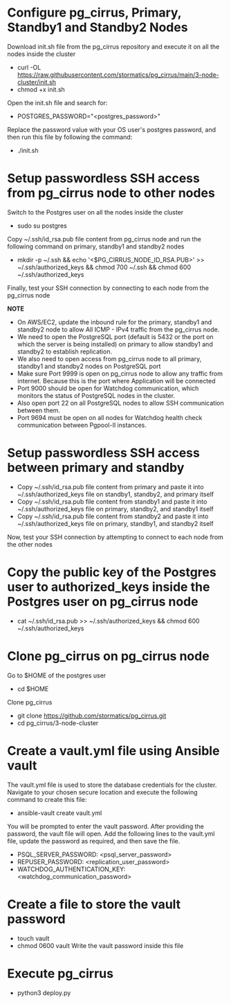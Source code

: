 # Configure pg_cirrus, Primary, Standby1 and Standby2 Nodes
Download init.sh file from the pg_cirrus repository and execute it on all the nodes inside the cluster
- curl -OL https://raw.githubusercontent.com/stormatics/pg_cirrus/main/3-node-cluster/init.sh
- chmod +x init.sh

Open the init.sh file and search for:
- POSTGRES_PASSWORD="<postgres_password>"

 Replace the password value with your OS user's postgres password, and then run this file by following the command:
- ./init.sh

# Setup passwordless SSH access from pg_cirrus node to other nodes 

Switch to the Postgres user on all the nodes inside the cluster
- sudo su postgres

Copy ~/.ssh/id_rsa.pub file content from pg_cirrus node and run the following command on primary, standby1 and standby2 nodes
- mkdir -p ~/.ssh && echo '<$PG_CIRRUS_NODE_ID_RSA.PUB>' >> ~/.ssh/authorized_keys && chmod 700 ~/.ssh && chmod 600 ~/.ssh/authorized_keys

Finally, test your SSH connection by connecting to each node from the pg_cirrus node

**NOTE**
- On AWS/EC2, update the inbound rule for the primary, standby1 and standby2 node to allow All ICMP - IPv4 traffic from the pg_cirrus node.
- We need to open the PostgreSQL port (default is 5432 or the port on which the server is being installed) on primary to allow standby1 and standby2 to establish replication.
- We also need to open access from pg_cirrus node to all primary, standby1 and standby2 nodes on PostgreSQL port
- Make sure Port 9999 is open on pg_cirrus node to allow any traffic from internet. Because this is the port where Application will be connected
- Port 9000 should be open for Watchdog communication, which monitors the status of PostgreSQL nodes in the cluster.
- Also open port 22 on all PostgreSQL nodes to allow SSH communication between them.
- Port 9694 must be open on all nodes for Watchdog health check communication between Pgpool-II instances.

# Setup passwordless SSH access between primary and standby

- Copy ~/.ssh/id_rsa.pub file content from primary and paste it into ~/.ssh/authorized_keys file on standby1, standby2, and primary itself
- Copy ~/.ssh/id_rsa.pub file content from standby1 and paste it into ~/.ssh/authorized_keys file on primary, standby2, and standby1 itself
- Copy ~/.ssh/id_rsa.pub file content from standby2 and paste it into ~/.ssh/authorized_keys file on primary, standby1, and standby2 itself

Now, test your SSH connection by attempting to connect to each node from the other nodes
# Copy the public key of the Postgres user to authorized_keys inside the Postgres user on pg_cirrus node

- cat ~/.ssh/id_rsa.pub >> ~/.ssh/authorized_keys && chmod 600 ~/.ssh/authorized_keys

# Clone pg_cirrus on pg_cirrus node

Go to $HOME of the postgres user
- cd $HOME

Clone pg_cirrus
- git clone https://github.com/stormatics/pg_cirrus.git
- cd pg_cirrus/3-node-cluster


# Create a vault.yml file using Ansible vault
The vault.yml file is used to store the database credentials for the cluster.
Navigate to your chosen secure location and execute the following command to create this file:
- ansible-vault create vault.yml

You will be prompted to enter the vault password.
After providing the password, the vault file will open.
Add the following lines to the vault.yml file, update the password as required, and then save the file.

- PSQL_SERVER_PASSWORD: <psql_server_password>
- REPUSER_PASSWORD: <replication_user_password>
- WATCHDOG_AUTHENTICATION_KEY: <watchdog_communication_password>

# Create a file to store the vault password

- touch vault
- chmod 0600 vault
Write the vault password inside this file


# Execute pg_cirrus

- python3 deploy.py
